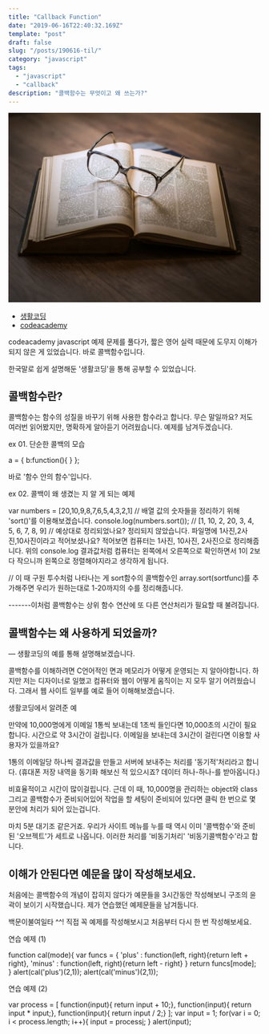 ```yaml
---
title: "Callback Function"
date: "2019-06-16T22:40:32.169Z"
template: "post"
draft: false
slug: "/posts/190616-til/"
category: "javascript"
tags:
  - "javascript"
  - "callback"
description: "콜백함수는 무엇이고 왜 쓰는가?"
---
```


![](/media/image-4.jpg)

- [생활코딩](https://www.opentutorials.org/course/743/6508)
- [codeacademy](https://www.codecademy.com/catalog/language/javascript)


codeacademy javascript 예제 문제를 풀다가, 
짧은 영어 실력 때문에 도무지 이해가 되지 않은 게 있었습니다.
바로 콜백함수입니다. 

한국말로 쉽게 설명해둔 '생활코딩'을 통해 공부할 수 있었습니다.

## 콜백함수란?

콜백함수는 함수의 성질을 바꾸기 위해 사용한 함수라고 합니다.
무슨 말일까요? 저도 여러번 읽어봤지만, 명확하게 알아듣기 어려웠습니다.
예제를 남겨두겠습니다.

ex 01. 단순한 콜백의 모습

a = {
    b:function(){
    }
};

바로 '함수 안의 함수'입니다.

ex 02. 콜백이 왜 생겼는 지 알 게 되는 예제 

var numbers = [20,10,9,8,7,6,5,4,3,2,1]
// 배열 값의 숫자들을 정리하기 위해 'sort()'를 이용해보겠습니다.
console.log(numbers.sort());
// [1, 10, 2, 20, 3, 4, 5, 6, 7, 8, 9]
// 예상대로 정리되었나요? 정리되지 않았습니다.
파일명에 1사진,2사진,10사진이라고 적어보셨나요?
적어보면 컴퓨터는 1사진, 10사진, 2사진으로 정리해줍니다.
위의 console.log 결과값처럼 컴퓨터는 왼쪽에서 오른쪽으로 확인하면서
1이 2보다 작으니까 왼쪽으로 정렬해야지라고 생각하게 됩니다.

// 이 때 구원 투수처럼 나타나는 게 sort함수의 콜백함수인 
array.sort(sortfunc)를 추가해주면 우리가 원하는대로
1-20까지의 수를 정리해줍니다.

-------이처럼 콜백함수는 상위 함수 연산에 또 다른 연산처리가 필요할 때 불려집니다.


## 콜백함수는 왜 사용하게 되었을까?
— 생활코딩의 예를 통해 설명해보겠습니다.  

콜백함수를 이해하려면 C언어적인 면과 메모리가 어떻게 운영되는 지 알아야합니다.
하지만 저는 디자이너로 일했고 컴퓨터와 웹이 어떻게 움직이는 지 모두 알기 어려웠습니다.
그래서 웹 사이트 일부를 예로 들어 이해해보겠습니다.

생활코딩에서 알려준 예

만약에 10,000명에게 이메일 1통씩 보내는데 1초씩 들인다면
10,000초의 시간이 필요합니다. 시간으로 약 3시간이 걸립니다.
이메일을 보내는데 3시간이 걸린다면 이용할 사용자가 있을까요?

1통의 이메일당 하나씩 결과값을 만들고 서버에 보내주는 처리를 '동기적'처리라고 합니다.
(휴대폰 저장 내역을 동기화 해보신 적 있으시죠? 데이터 하나-하나-를 받아옵니다.)

비효율적이고 시간이 많이걸립니다.
근데 이 때, 10,000명을 관리하는 object와 class 그리고 콜백함수가 준비되어있어
작업을 할 세팅이 준비되어 있다면 클릭 한 번으로 몇 분안에 처리가 되어 있는겁니다.

마치 5분 대기조 같은거죠.
우리가 사이트 메뉴를 누를 때 역시 이미 '콜백함수'와 준비된 '오브젝트'가 세트로 나옵니다.
이러한 처리를 '비동기처리' '비동기콜백함수'라고 합니다.

## 이해가 안된다면 예문을 많이 작성해보세요.

처음에는 콜백함수의 개념이 잡히지 않다가 예문들을 3시간동안 작성해보니 구조의 윤곽이 보이기 시작했습니다. 제가 연습했던 예제문들을 남겨둡니다. 

백문이불여일타 ^^! 직접 꼭 예제를 작성해보시고 처음부터 다시 한 번 작성해보세요.

연습 예제 (1)

function cal(mode){
    var funcs = {
        'plus' : function(left, right){return left + right},
        'minus' : function(left, right){return left - right}
    }
    return funcs[mode];
}
alert(cal('plus')(2,1));
alert(cal('minus')(2,1)); 

연습 예제 (2)

var process = [
    function(input){ return input + 10;},
    function(input){ return input * input;},
    function(input){ return input / 2;}
];
var input = 1;
for(var i = 0; i < process.length; i++){
    input = process[i](input);
}
alert(input);